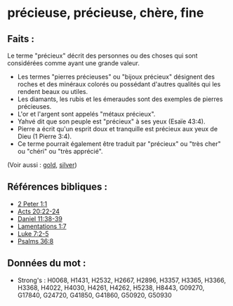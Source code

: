 # précieuse, précieuse, chère, fine

## Faits :

Le terme "précieux" décrit des personnes ou des choses qui sont considérées comme ayant une grande valeur.

* Les termes "pierres précieuses" ou "bijoux précieux" désignent des roches et des minéraux colorés ou possédant d'autres qualités qui les rendent beaux ou utiles.
* Les diamants, les rubis et les émeraudes sont des exemples de pierres précieuses.
* L'or et l'argent sont appelés "métaux précieux".
* Yahvé dit que son peuple est "précieux" à ses yeux (Esaïe 43:4).
* Pierre a écrit qu'un esprit doux et tranquille est précieux aux yeux de Dieu (1 Pierre 3:4).
* Ce terme pourrait également être traduit par "précieux" ou "très cher" ou "chéri" ou "très apprécié".

(Voir aussi : [gold](../other/gold.md), [silver](../other/silver.md))

## Références bibliques :

* [2 Peter 1:1](rc://en/tn/help/2pe/01/01)
* [Acts 20:22-24](rc://en/tn/help/act/20/22)
* [Daniel 11:38-39](rc://en/tn/help/dan/11/38)
* [Lamentations 1:7](rc://en/tn/help/lam/01/7)
* [Luke 7:2-5](rc://en/tn/help/luk/07/02)
* [Psalms 36:8](rc://en/tn/help/psa/036/08)

## Données du mot :

* Strong's : H0068, H1431, H2532, H2667, H2896, H3357, H3365, H3366, H3368, H4022, H4030, H4261, H4262, H5238, H8443, G09270, G17840, G24720, G41850, G41860, G50920, G50930
